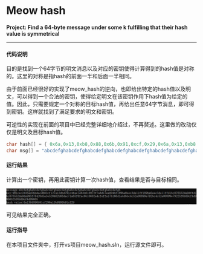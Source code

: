 # Meow hash

**Project: Find a 64-byte message under some k fulfilling that their hash value is symmetrical**

------

#### 代码说明

 目的是找到一个64字节的明文消息以及对应的密钥使得计算得到的hash值是对称的。这里的对称是指hash的前面一半和后面一半相同。

由于前面已经很好的实现了meow_hash的逆向，也即给出特定的hash值以及明文，可以得到一个合法的密钥，使得给定明文在该密钥作用下hash值为给定的值。因此，只需要规定一个对称的目标hash值，再给出任意64字节消息，即可得到密钥。这样就找到了满足要求的明文和密钥。

可逆性的实现在前面的项目中已经完整详细地介绍过，不再赘述。这里做的改动仅仅是明文及目标hash值。

```c
char hash[] = { 0x6a,0x13,0xb8,0x88,0x6b,0x91,0xcf,0x29,0x6a,0x13,0xb8,0x88,0x6b,0x91,0xcf,0x29 }; //symmetrical
char msg[] = "abcdefghabcdefghabcdefghabcdefghabcdefghabcdefghabcdefghabcdefgh"; // 64bytes
```

#### 运行结果

计算出一个密钥，再用此密钥计算一次hash值，查看结果是否与目标相同。

![image-20220727231722002](./result.png)

可见结果完全正确。

#### 运行指导

在本项目文件夹中，打开vs项目meow_hash.sln，运行源文件即可。
